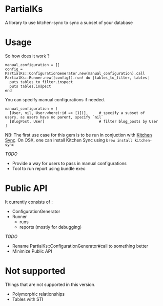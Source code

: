 # PartialKs

A library to use kitchen-sync to sync a subset of your database

# Usage

So how does it work ?


```
manual_configuration = []
config = PartialKs::ConfigurationGenerator.new(manual_configuration).call
PartialKs::Runner.new([config]).run! do |tables_to_filter, tables|
  puts tables_to_filter.inspect
  puts tables.inspect
end
```

You can specify manual configurations if needed.

```
manual_configuration = [
  [User, nil, User.where(:id => [1])],     # specify a subset of users. as users have no parent, specify `nil`
  [BlogPost, User]                         # filter blog_posts by User
]
```

NB: The first use case for this gem is to be run in conjuction with [Kitchen Sync](https://github.com/willbryant/kitchen_sync). On OSX, one can install Kitchen Sync using `brew install kitchen-sync`

*TODO*

* Provide a way for users to pass in manual configurations
* Tool to run report using bundle exec

# Public API

It currently consists of :

  - ConfigurationGenerator
  - Runner
    - runs
    - reports (mostly for debugging)

*TODO*

* Rename PartialKs::ConfigurationGenerator#call to something better
* Minimize Public API

# Not supported

Things that are not supported in this version.

* Polymorphic relationships
* Tables with STI


